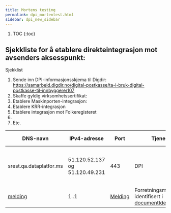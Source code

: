 ```yaml
---
title: Mortens testing
permalink: dpi_mortentest.html
sidebar: dpi_new_sidebar
---
```


1. TOC
{:toc}

## Sjekkliste for å etablere direkteintegrasjon mot avsenders aksesspunkt:

Sjekklist

1. Sende inn DPI-informasjonsskjema til Digdir: https://samarbeid.digdir.no/digital-postkasse/ta-i-bruk-digital-postkasse-til-innbyggere/107
2. Skaffe gyldig virksomhetssertifikat: 
3. Etablere Maskinporten-integrasjon:
4. Etablere KRR-integrasjon
5. Etablere integrasjon mot Folkeregisteret
6. 
7. Etc. 



| DNS-navn                                                         | IPv4-adresse | Port   | Tjeneste       | Beskrivelse                                                      | Inn-/utgående trafikk
| ---------------------------------------------------------------- | ------------ | ------ | -------------- | ---------------------------------------------------------------- | --------------------- |
| srest.qa.dataplatfor.ms | 51.120.52.137 og 51.120.49.231 | 443 | DPI | rest-endepunktet til avsenders aksesspunkt (hjørne 2) | utgående |
| [melding](dpi_forretiningsmelding_index.html)      | 1..1         | [Melding](dpi_forretiningsmelding_index.html) | Forretningsmelding identifisert i [documentIdentification](dpi_documentidentification.html) |
